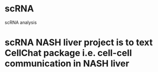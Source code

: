 # scRNA
scRNA analysis
# scRNA NASH liver project is to text CellChat package i.e. cell-cell communication in NASH liver 
